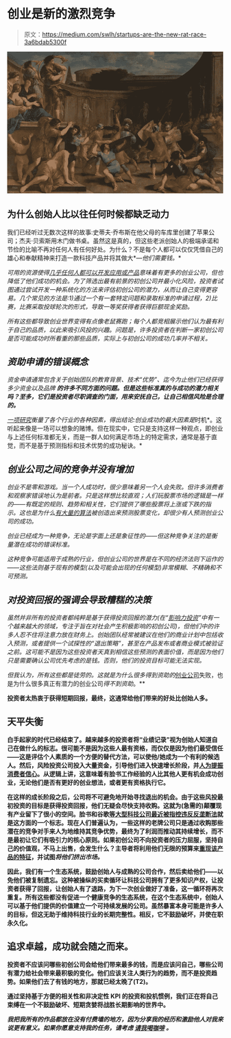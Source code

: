 # 创业是新的激烈竞争

> 原文：<https://medium.com/swlh/startups-are-the-new-rat-race-3a6bdab5300f>

![](img/19e62ecb96ad02ac19201e8c624abe40.png)

## 为什么创始人比以往任何时候都缺乏动力

我们已经听过无数次这样的故事:史蒂夫·乔布斯在他父母的车库里创建了苹果公司；杰夫·贝索斯用木门做书桌。虽然这是真的，但这些老派创始人的极端承诺和节俭的比喻不再对任何人有任何好处。为什么？不是每个人都可以仅仅凭借自己的雄心和奉献精神来打造一款科技产品并将其做大*—*他们需要钱。**

*可用的资源使得[几乎任何人都可以开发应用或产品](/swlh/the-future-is-a-degreeless-topia-a7971af309ac)意味着有更多的创业公司，但也降低了他们成功的机会。为了筛选出最有前景的初创公司并最小化风险，投资者试图通过尝试开发一种系统化的方法来评估初创公司的潜力，从而让自己变得更容易。几个常见的方法是:1)通过一个有一套特定问题和录取标准的申请过程，2)比赛，比赛采取投球轮次的形式，导致一等奖获得者获得巨额现金奖励。*

*所有这些都导致创业世界变得有点像老鼠赛跑；每个人都竞相展示他们认为最有利于自己的品质，以此来吸引风投的兴趣。问题是，许多投资者在判断一家初创公司是否可能成功时所看重的那些品质，实际上与初创公司的成功几率并不相关。*

## ***资助申请的错误概念***

*资金申请通常包含关于创始团队的教育背景、技术“优势”、迄今为止他们已经获得多少资金以及品牌 ***的许多不同方面的问题。但是这些标准真的与成功的潜力相关吗？至多，它们是投资者尽职调查的门面，用来安抚自己，让自己相信风险是合理的。****

*[一项研究](https://www.youtube.com/watch?v=bNpx7gpSqbY)衡量了各个行业的各种因素，得出结论:创业成功的最大因素是*时机*。这听起来像是一场可以想象的赌博。但在现实中，它只是支持这样一种观点，即创业与上述任何标准都无关，而是一群人如何满足市场上的特定需求，通常是基于直觉，而不是基于预测指标和技术优势的成功秘诀。*

## *创业公司之间的竞争并没有增加*

*创业不是零和游戏。当一个人成功时，很少意味着另一个人会失败。但许多消费者和观察家错误地认为是前者。只是这样想比较直观；人们玩股票市场的逻辑是一样的——有既定的规则、趋势和相关性，它们提供了哪些股票将上涨或下跌的指示。这也是为什么[有大量的算法](https://www.nanalyze.com/2016/08/artificial-intelligence-algorithmic-trading/)被创造出来预测股票变化，却很少有人预测创业公司的成功。*

*创业已经成为一种竞争，无论是字面上还是象征性的——但这种竞争关注的是衡量潜在成功的错误标准。*

*这种竞争可能适用于成熟的行业，但创业公司的世界是在不同的经济法则下运作的——这些法则基于现有的模型(以及可能会出现的任何模型)非常模糊、不精确和不可预测。*

## *对投资回报的强调会导致糟糕的决策*

*虽然并非所有的投资者都纯粹是基于获得投资回报的潜力(在“[影响力投资](http://impactvc.com/)”中有一个越来越大的领域，专注于旨在对社会产生积极影响的初创公司)，但他们中的许多人忍不住将注意力放在财务上。创始团队经常被建议在他们的商业计划中包括收入预测，或者提供一个试探性的“退出策略”，甚至在产品发布或者商业模式被验证之前。这可能不是因为这些投资者天真到相信这些预测的表面价值，而是因为他们只是需要确认公司优先考虑的是钱。否则，他们的投资目标可能无法实现。*

*但我认为，所有这些都是徒劳的。这就是为什么很多得到资助的*[创业公司](https://www.inc.com/john-mcdermott/report-3-out-of-4-venture-backed-start-ups-fail.html)失败，也是为什么很多真正有潜力的创业公司*得不到资助*。**

**投资者太热衷于获得短期回报，最终，这通常给他们带来的好处比创始人多。**

## ****天平失衡****

**白手起家的时代已经结束了。越来越多的投资者将“业绩记录”视为创始人知道自己在做什么的标志。很可能不是因为这些人最有资格，而仅仅是因为他们最受信任——这是评估个人素质的一个方便的替代方法，可以使他/她成为一个有利的候选人。然后，风险投资公司投入大量资金，引导他们进入快速增长阶段，并[人为提振消费者信心](https://qz.com/1540608/the-problem-with-silicon-valleys-obsession-with-blitzscaling-growth/)。从逻辑上讲，这意味着有脸书工作经验的人比其他人更有机会成功创业，无论他们是否有更好的创业想法，或者更有资格执行它。**

**在这样的成长阶段之后，公司将不可避免地开始寻找退出的机会。由于这些风投最初投资的目标是获得投资回报，他们无疑会尽快支持收购。这就为(急需的)颠覆现有产业留下了很小的空间。脸书和谷歌[等大型科技公司最近被指控违反反垄断法](https://www.washingtonpost.com/technology/2019/02/18/facebook-intentionally-knowingly-violated-uk-privacy-competition-rules-british-lawmakers-say/?noredirect=on&utm_term=.5bfa3f6a2ba7)就是这方面的一个标志。现在人们普遍认为，一些这样的老牌公司只是通过收购那些潜在的竞争对手来人为地维持其竞争优势，最终为了利润而推动其持续增长，而不是最初让它们有吸引力的核心原则。如果初创公司不向投资者的压力屈服，坚持自己的价值观，不马上出售，会发生什么？主导者将利用他们无限的预算来[重现该产品的特征](https://www.businessinsider.com/all-the-times-facebook-copied-snapchat-2017-5)，并试图*将他们挤出市场。***

**因此，我们有一个生态系统，鼓励创始人与成熟的公司合作，然后卖给他们——以免他们被复制遗忘。这种被操纵的买卖循环让科技公司拥有了更多知识产权，让投资者获得了回报，让创始人有了退路，为下一次创业做好了准备，这一循环将再次重复。所有这些都没有促进一个健康竞争的生态系统，在这个生态系统中，创始人可以基于他们提供的价值建立一个可持续发展的公司。虽然暴富本身可能是许多人的目标，但这无助于维持科技行业的长期完整性。相反，它不鼓励破坏，并使在职永久化。**

## **追求卓越，成功就会随之而来。**

**投资者不应该问哪些初创公司会给他们带来最多的钱，而是应该问自己，哪些公司有潜力给社会带来最积极的变化。他们应该关注人类行为的趋势，而不是投资趋势。如果他们去了有钱的地方，那就已经太晚了(T2)。**

**通过坚持基于方便的相关性和非决定性 KPI 的投资和投机惯例，我们正在将自己束缚在一个不鼓励破坏、短期贪婪将战胜长期影响的世界中。**

***我把我所有的作品都放在没有付费墙的地方，因为分享我的经历和激励他人对我来说更有意义。如果你愿意支持我的任务，请考虑* [*请我喝咖啡*](https://www.buymeacoffee.com/nicksnomadlife) *。***